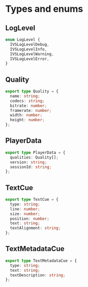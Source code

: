 # Types and enums

## LogLevel

```ts
enum LogLevel {
  IVSLogLevelDebug,
  IVSLogLevelInfo,
  IVSLogLevelWarning,
  IVSLogLevelError,
}
```

## Quality

```ts
export type Quality = {
  name: string;
  codecs: string;
  bitrate: number;
  framerate: number;
  width: number;
  height: number;
};
```

## PlayerData

```ts
export type PlayerData = {
  qualities: Quality[];
  version: string;
  sessionId: string;
};
```

## TextCue

```ts
export type TextCue = {
  type: string;
  line: number;
  size: number;
  position: number;
  text: string;
  textAlignment: string;
};
```

## TextMetadataCue

```ts
export type TextMetadataCue = {
  type: string;
  text: string;
  textDescription: string;
};
```
